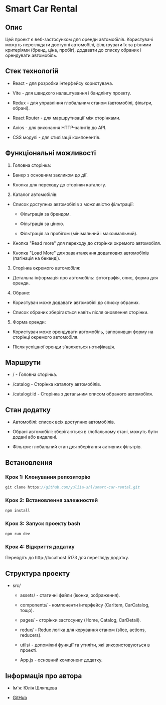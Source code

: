 # Smart Car Rental

## Опис

Цей проект є веб-застосунком для оренди автомобілів. Користувачі можуть переглядати доступні
автомобілі, фільтрувати їх за різними критеріями (бренд, ціна, пробіг), додавати до списку обраних і
орендувати автомобіль.

## Стек технологій

- React - для розробки інтерфейсу користувача.

- Vite - для швидкого налаштування і бандлінгу проекту.

- Redux - для управління глобальним станом (автомобілі, фільтри, обрані).

- React Router - для маршрутизації між сторінками.

- Axios - для виконання HTTP-запитів до API.

- CSS модулі - для стилізації компонентів.

## Функціональні можливості

1. Головна сторінка:

- Банер з основним закликом до дії.

- Кнопка для переходу до сторінки каталогу.

2. Каталог автомобілів:

- Список доступних автомобілів з можливістю фільтрації:

  - Фільтрація за брендом.

  - Фільтрація за ціною.

  - Фільтрація за пробігом (мінімальний і максимальний).

- Кнопка "Read more" для переходу до сторінки окремого автомобіля.

- Кнопка "Load More" для завантаження додаткових автомобілів (пагінація на бекенді).

3. Сторінка окремого автомобіля:

- Детальна інформація про автомобіль: фотографія, опис, форма для оренди.

4. Обране:

- Користувач може додавати автомобілі до списку обраних.

- Список обраних зберігається навіть після оновлення сторінки.

5. Форма оренди:

- Користувач може орендувати автомобіль, заповнивши форму на сторінці окремого автомобіля.

- Після успішної оренди з'являється нотифікація.

## Маршрути

- / - Головна сторінка.

- /catalog - Сторінка каталогу автомобілів.

- /catalog/:id - Сторінка з детальним описом обраного автомобіля.

## Стан додатку

- Автомобілі: список всіх доступних автомобілів.

- Обрані автомобілі: зберігаються в глобальному стані, можуть бути додані або видалені.

- Фільтри: глобальний стан для зберігання активних фільтрів.

## Встановлення

### Крок 1: Клонування репозиторію

```java script
git clone https://github.com/yuliia-shl/smart-car-rental.git
```

### Крок 2: Встановлення залежностей

```java script
npm install
```

### Крок 3: Запуск проекту bash

```java script
npm run dev
```

### Крок 4: Відкриття додатку

Перейдіть до http://localhost:5173 для перегляду додатку.

## Структура проекту

- src/

  - assets/ - статичні файли (іконки, зображення).

  - components/ - компоненти інтерфейсу (CarItem, CarCatalog, тощо).

  - pages/ - сторінки застосунку (Home, Catalog, CarDetail).

  - redux/ - Redux логіка для керування станом (slice, actions, reducers).

  - utils/ - допоміжні функції та утиліти, які використовуються в проекті.

  - App.js - основний компонент додатку.

## Інформація про автора

- Ім'я: Юлія Шляпцева

- [GitHub](https://github.com/yuliia-shl)
